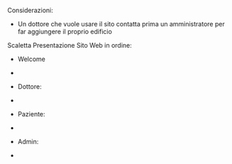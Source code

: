 Considerazioni:
- Un dottore che vuole usare il sito contatta prima un amministratore per far aggiungere il proprio edificio

Scaletta Presentazione Sito Web in ordine:

- Welcome



-

- Dottore:



-

- Paziente:



-

- Admin:



-
